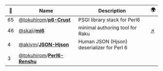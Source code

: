 |:star2: | Name | Description | 🌍|
|---|---|---|---|
|65|[@tokuhirom](https://github.com/tokuhirom)/[**p6-Crust**](https://github.com/tokuhirom/p6-Crust)|PSGI library stack for Perl6||
|46|[@skaji](https://github.com/skaji)/[**mi6**](https://github.com/skaji/mi6)|minimal authoring tool for Raku|[:arrow_upper_right:](https://modules.raku.org/dist/App::Mi6:cpan:SKAJI)|
|4|[@akiym](https://github.com/akiym)/[**JSON-Hjson**](https://github.com/akiym/JSON-Hjson)|Human JSON (Hjson) deserializer for Perl 6||
|3|[@tokuhirom](https://github.com/tokuhirom)/[**Perl6-Renshu**](https://github.com/tokuhirom/Perl6-Renshu)|||

